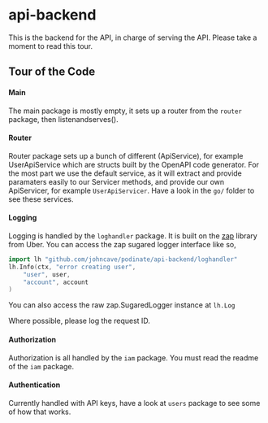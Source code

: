 # api-backend
This is the backend for the API, in charge of serving the API. Please take a moment to read this tour. 

## Tour of the Code
#### Main
The main package is mostly empty, it sets up a router from the `router` package, then listenandserves(). 
#### Router 
Router package sets up a bunch of different (ApiService), for example UserApiService which are structs built by the OpenAPI code generator. For the most part we use the default service, as it will extract and provide paramaters easily to our Servicer methods, and provide our own ApiServicer, for example `UserApiServicer`. Have a look in the `go/` folder to see these services.
#### Logging 
Logging is handled by the `loghandler` package. It is built on the [zap](https://github.com/uber-go/zap) library from Uber. You can access the zap sugared logger interface like so,
```go
import lh "github.com/johncave/podinate/api-backend/loghandler"
lh.Info(ctx, "error creating user", 
    "user", user, 
    "account", account
)
```
You can also access the raw zap.SugaredLogger instance at `lh.Log`

Where possible, please log the request ID. 
#### Authorization
Authorization is all handled by the `iam` package. You must read the readme of the `iam` package. 
#### Authentication
Currently handled with API keys, have a look at `users` package to see some of how that works. 
